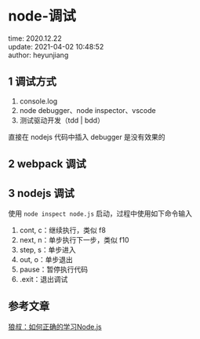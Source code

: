 # node-调试

time: 2020.12.22  
update: 2021-04-02 10:48:52  
author: heyunjiang

## 1 调试方式

1. console.log
2. node debugger、node inspector、vscode
3. 测试驱动开发（tdd | bdd）

直接在 nodejs 代码中插入 debugger 是没有效果的

## 2 webpack 调试

## 3 nodejs 调试

使用 `node inspect node.js` 启动，过程中使用如下命令输入  
1. cont, c：继续执行，类似 f8
2. next, n：单步执行下一步，类似 f10
3. step, s：单步进入
4. out, o：单步退出
5. pause：暂停执行代码
6. .exit：退出调试

## 参考文章

[狼叔：如何正确的学习Node.js](https://cnodejs.org/topic/5ab3166be7b166bb7b9eccf7)
